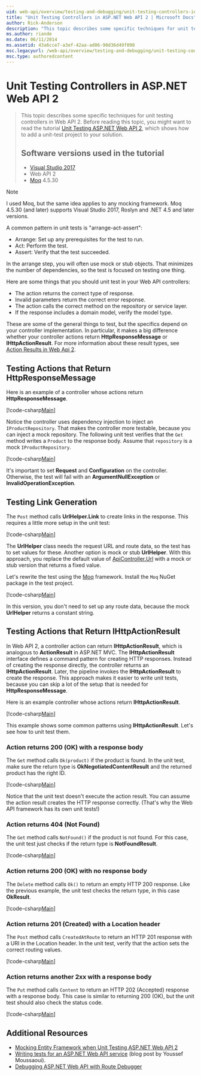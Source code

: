 ```yaml
---
uid: web-api/overview/testing-and-debugging/unit-testing-controllers-in-web-api
title: "Unit Testing Controllers in ASP.NET Web API 2 | Microsoft Docs"
author: Rick-Anderson
description: "This topic describes some specific techniques for unit testing controllers in Web API 2. Before reading this topic, you might want to read the tutorial Unit..."
ms.author: riande
ms.date: 06/11/2014
ms.assetid: 43a6cce7-a3ef-42aa-ad06-90d36d49f098
msc.legacyurl: /web-api/overview/testing-and-debugging/unit-testing-controllers-in-web-api
msc.type: authoredcontent
---
```

# Unit Testing Controllers in ASP.NET Web API 2



> This topic describes some specific techniques for unit testing controllers in Web API 2. Before reading this topic, you might want to read the tutorial [Unit Testing ASP.NET Web API 2](unit-testing-with-aspnet-web-api.md), which shows how to add a unit-test project to your solution.
>
> ## Software versions used in the tutorial
>
> - [Visual Studio 2017](https://visualstudio.microsoft.com/downloads/?utm_medium=microsoft&utm_source=docs.microsoft.com&utm_campaign=button+cta&utm_content=download+vs2017)
> - Web API 2
> - [Moq](https://github.com/Moq) 4.5.30

> [!NOTE]
> I used Moq, but the same idea applies to any mocking framework. Moq 4.5.30 (and later) supports Visual Studio 2017, Roslyn and .NET 4.5 and later versions.

A common pattern in unit tests is &quot;arrange-act-assert&quot;:

- Arrange: Set up any prerequisites for the test to run.
- Act: Perform the test.
- Assert: Verify that the test succeeded.

In the arrange step, you will often use mock or stub objects. That minimizes the number of dependencies, so the test is focused on testing one thing.

Here are some things that you should unit test in your Web API controllers:

- The action returns the correct type of response.
- Invalid parameters return the correct error response.
- The action calls the correct method on the repository or service layer.
- If the response includes a domain model, verify the model type.

These are some of the general things to test, but the specifics depend on your controller implementation. In particular, it makes a big difference whether your controller actions return **HttpResponseMessage** or **IHttpActionResult**. For more information about these result types, see [Action Results in Web Api 2](../getting-started-with-aspnet-web-api/action-results.md).

## Testing Actions that Return HttpResponseMessage

Here is an example of a controller whose actions return **HttpResponseMessage**.

[!code-csharp[Main](unit-testing-controllers-in-web-api/samples/sample1.cs)]

Notice the controller uses dependency injection to inject an `IProductRepository`. That makes the controller more testable, because you can inject a mock repository. The following unit test verifies that the `Get` method writes a `Product` to the response body. Assume that `repository` is a mock `IProductRepository`.

[!code-csharp[Main](unit-testing-controllers-in-web-api/samples/sample2.cs)]

It's important to set **Request** and **Configuration** on the controller. Otherwise, the test will fail with an **ArgumentNullException** or **InvalidOperationException**.

## Testing Link Generation

The `Post` method calls **UrlHelper.Link** to create links in the response. This requires a little more setup in the unit test:

[!code-csharp[Main](unit-testing-controllers-in-web-api/samples/sample3.cs)]

The **UrlHelper** class needs the request URL and route data, so the test has to set values for these. Another option is mock or stub **UrlHelper**. With this approach, you replace the default value of [ApiController.Url](https://msdn.microsoft.com/library/system.web.http.apicontroller.url.aspx) with a mock or stub version that returns a fixed value.

Let's rewrite the test using the [Moq](https://github.com/Moq) framework. Install the `Moq` NuGet package in the test project.

[!code-csharp[Main](unit-testing-controllers-in-web-api/samples/sample4.cs)]

In this version, you don't need to set up any route data, because the mock **UrlHelper** returns a constant string.

## Testing Actions that Return IHttpActionResult

In Web API 2, a controller action can return **IHttpActionResult**, which is analogous to **ActionResult** in ASP.NET MVC. The **IHttpActionResult** interface defines a command pattern for creating HTTP responses. Instead of creating the response directly, the controller returns an **IHttpActionResult**. Later, the pipeline invokes the **IHttpActionResult** to create the response. This approach makes it easier to write unit tests, because you can skip a lot of the setup that is needed for **HttpResponseMessage**.

Here is an example controller whose actions return **IHttpActionResult**.

[!code-csharp[Main](unit-testing-controllers-in-web-api/samples/sample5.cs)]

This example shows some common patterns using **IHttpActionResult**. Let's see how to unit test them.

### Action returns 200 (OK) with a response body

The `Get` method calls `Ok(product)` if the product is found. In the unit test, make sure the return type is **OkNegotiatedContentResult** and the returned product has the right ID.

[!code-csharp[Main](unit-testing-controllers-in-web-api/samples/sample6.cs)]

Notice that the unit test doesn't execute the action result. You can assume the action result creates the HTTP response correctly. (That's why the Web API framework has its own unit tests!)

### Action returns 404 (Not Found)

The `Get` method calls `NotFound()` if the product is not found. For this case, the unit test just checks if the return type is **NotFoundResult**.

[!code-csharp[Main](unit-testing-controllers-in-web-api/samples/sample7.cs)]

### Action returns 200 (OK) with no response body

The `Delete` method calls `Ok()` to return an empty HTTP 200 response. Like the previous example, the unit test checks the return type, in this case **OkResult**.

[!code-csharp[Main](unit-testing-controllers-in-web-api/samples/sample8.cs)]

### Action returns 201 (Created) with a Location header

The `Post` method calls `CreatedAtRoute` to return an HTTP 201 response with a URI in the Location header. In the unit test, verify that the action sets the correct routing values.

[!code-csharp[Main](unit-testing-controllers-in-web-api/samples/sample9.cs)]

### Action returns another 2xx with a response body

The `Put` method calls `Content` to return an HTTP 202 (Accepted) response with a response body. This case is similar to returning 200 (OK), but the unit test should also check the status code.

[!code-csharp[Main](unit-testing-controllers-in-web-api/samples/sample10.cs)]

## Additional Resources

- [Mocking Entity Framework when Unit Testing ASP.NET Web API 2](mocking-entity-framework-when-unit-testing-aspnet-web-api-2.md)
- [Writing tests for an ASP.NET Web API service](/archive/blogs/youssefm/writing-tests-for-an-asp-net-web-api-service) (blog post by Youssef Moussaoui).
- [Debugging ASP.NET Web API with Route Debugger](https://devblogs.microsoft.com/dotnet/debugging-asp-net-web-api-with-route-debugger/)
